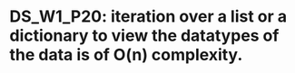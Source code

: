 # DS_W1_P20: iteration over a list or a dictionary to view the datatypes of the data is of O(n) complexity.

